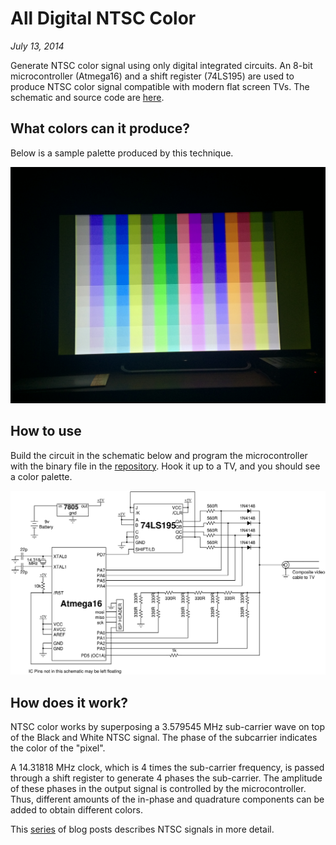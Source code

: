 # All Digital NTSC Color
*July 13, 2014*

Generate NTSC color signal using only digital integrated circuits. An 8-bit
microcontroller (Atmega16) and a shift register (74LS195) are used to produce
NTSC color signal compatible with modern flat screen TVs. The schematic and
source code are [here](https://github.com/s-gv/ntsc-avr).

## What colors can it produce?

Below is a sample palette produced by this technique.

![Sample](1.jpg)

## How to use

Build the circuit in the schematic below and program the microcontroller with
the binary file in the [repository](https://github.com/s-gv/ntsc-avr/tree/master/bin).
Hook it up to a TV, and you should see a color palette.

![Circuit](2.jpg)

## How does it work?

NTSC color works by superposing a 3.579545 MHz sub-carrier wave on top of the
Black and White NTSC signal. The phase of the subcarrier indicates the color of
the "pixel".

A 14.31818 MHz clock, which is 4 times the sub-carrier frequency, is passed
through a shift register to generate 4 phases the sub-carrier. The amplitude of
these phases in the output signal is controlled by the microcontroller. Thus,
different amounts of the in-phase and quadrature components can be added to
obtain different colors.

This [series](http://sagargv.blogspot.com/2014/07/ntsc-demystified-color-demo-with.html)
of blog posts describes NTSC signals in more detail.
